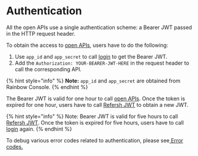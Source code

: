 # Authentication

All the open APIs use a single authentication scheme: a Bearer JWT passed in the HTTP request header.

To obtain the access to [open APIs](../api-reference/open-api/), users have to do the following:

1. Use `app_id` and `app_secret` to call [login](../api-reference/open-api/login.md#login) to get the Bearer JWT.
2. Add the `Authorization: YOUR-BEARER-JWT-HERE` in the request header to call the corresponding API.

{% hint style="info" %}
**Note:** `app_id` and `app_secret` are obtained from Rainbow Console.
{% endhint %}

The Bearer JWT is valid for one hour to call [open APIs](../api-reference/open-api/). Once the token is expired for one hour, users have to call [Refersh JWT](../api-reference/open-api/login.md#refresh\_token) to obtain a new JWT.

{% hint style="info" %}
Note: Bearer JWT is valid for five hours to call [Refersh JWT](../api-reference/open-api/login.md#refresh\_token). Once the token is expired for five hours, users have to call [login](../api-reference/open-api/login.md#login) again.
{% endhint %}

To debug various error codes related to authentication, please see[ Error codes.](error-codes.md)
